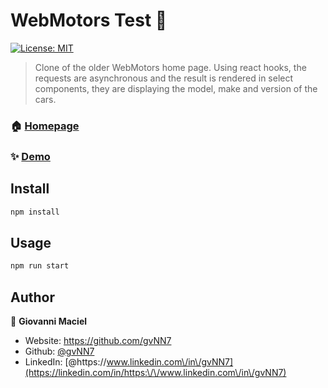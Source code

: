 # WebMotors Test 👋
[![License: MIT](https://img.shields.io/badge/License-MIT-yellow.svg)](#)

> Clone of the older WebMotors home page. 
> Using react hooks, the requests are asynchronous and the result is rendered in select components, they are displaying the model, make and version of the cars.

### 🏠 [Homepage](https://github.com/gvNN7/WebMotorsTest/)

### ✨ [Demo](https://webmotors-test.netlify.app/)

## Install

```sh
npm install
```

## Usage

```sh
npm run start
```

## Author

👤 **Giovanni Maciel**

* Website: https://github.com/gvNN7
* Github: [@gvNN7](https://github.com/gvNN7)
* LinkedIn: [@https:\/\/www.linkedin.com\/in\/gvNN7](https://linkedin.com/in/https:\/\/www.linkedin.com\/in\/gvNN7)
